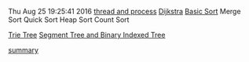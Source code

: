 Thu Aug 25 19:25:41 2016
[thread and process](http://blog.csdn.net/morewindows/article/details/7392749)
[Dijkstra](http://www.geeksforgeeks.org/greedy-algorithms-set-6-dtras-shortest-path-algorithm/)
[Basic Sort](http://lhearen.top/2016/07/18/Basic-Sort/#)
Merge Sort
Quick Sort
Heap Sort
Count Sort

[Trie Tree](http://lhearen.top/2016/08/25/Word-Search/#more)
[Segment Tree and Binary Indexed Tree](http://lhearen.top/2016/08/25/Range-Sum-Query/#more)

[summary](notes/20160825.md)

